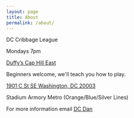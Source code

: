 ```yaml
---
layout: page
title: About
permalink: /about/
---
```


DC Cribbage League

Mondays 7pm

[Duffy’s Cap Hill East](https://dcduffys.com/duffys-cap-hill-east/)

Beginners welcome, we'll teach you how to play.

[1901 C St SE Washington, DC 20003](https://maps.app.goo.gl/QtC691UnGb3eh9WFA)

Stadium Armory Metro (Orange/Blue/Silver Lines)

For more information email [DC Dan](mailto:dan@dcdan.com)